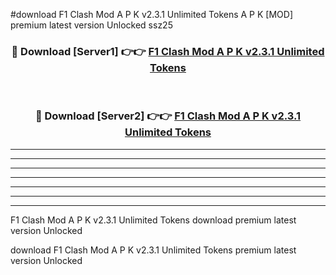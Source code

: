 #download F1 Clash Mod A P K v2.3.1 Unlimited Tokens A P K [MOD] premium latest version Unlocked ssz25 



<div align="center">
<h3>🔴 Download [Server1] 👉👉 <a href="https://apkdownload1.web.app/">F1 Clash Mod A P K v2.3.1 Unlimited Tokens</a></h3><br>

<h3>🔴 Download [Server2] 👉👉 <a href="https://apkdownload1.web.app/">F1 Clash Mod A P K v2.3.1 Unlimited Tokens</a></h3>
</div>





----------------------------------------------------------

----------------------------------------------------------

----------------------------------------------------------

----------------------------------------------------------

----------------------------------------------------------

----------------------------------------------------------

----------------------------------------------------------

F1 Clash Mod A P K v2.3.1 Unlimited Tokens download premium latest version Unlocked

download F1 Clash Mod A P K v2.3.1 Unlimited Tokens premium latest version Unlocked
